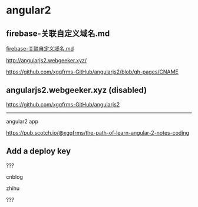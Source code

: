 # angular2

## firebase-关联自定义域名.md

[firebase-关联自定义域名.md](firebase-关联自定义域名.md)



http://angularjs2.webgeeker.xyz/

https://github.com/xgqfrms-GitHub/angularjs2/blob/gh-pages/CNAME

## angularjs2.webgeeker.xyz (disabled)

https://github.com/xgqfrms-GitHub/angularjs2








*************************************************************************************************************************

angular2 app


https://pub.scotch.io/@xgqfrms/the-path-of-learn-angular-2-notes-coding



## Add a deploy key

???

cnblog

zhihu

???
